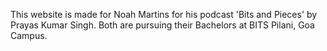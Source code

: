 This website is made for Noah Martins for his podcast 'Bits and Pieces' by Prayas Kumar Singh. Both are pursuing their Bachelors at BITS Pilani, Goa Campus.
